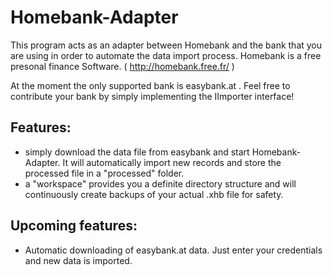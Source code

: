# Homebank-Adapter

This program acts as an adapter between Homebank and the bank that you are using in order to automate the data import process. Homebank is a free presonal finance Software. ( http://homebank.free.fr/ )

At the moment the only supported bank is easybank.at .
Feel free to contribute your bank by simply implementing the IImporter interface!

## Features:

- simply download the data file from easybank and start Homebank-Adapter. It will automatically import new records and store the processed file in a "processed" folder.
- a "workspace" provides you a definite directory structure and will continuously create backups of your actual .xhb file for safety.


## Upcoming features:

- Automatic downloading of easybank.at data. Just enter your credentials and new data is imported.
